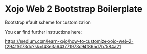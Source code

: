 # Xojo Web 2 Bootstrap Boilerplate
Bootstrap efault scheme for customization

You can find further instructions here: 

https://medium.com/learn-xojo/how-to-customize-xojo-web-2-f2941f6f73dc?sk=143e3a643771973c94f865d7b7584a21
